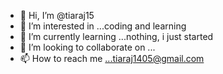 - 👋 Hi, I’m @tiaraj15
- 👀 I’m interested in ...coding and learning
- 🌱 I’m currently learning ...nothing, i just started
- 💞️ I’m looking to collaborate on ...
- 📫 How to reach me ...tiaraj1405@gmail.com

<!---
tiaraj15/tiaraj15 is a ✨ special ✨ repository because its `README.md` (this file) appears on your GitHub profile.
You can click the Preview link to take a look at your changes.
--->
